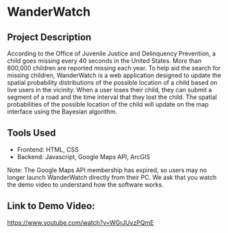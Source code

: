 # WanderWatch

## Project Description
According to the Office of Juvenile Justice and Delinquency Prevention, a child goes missing every 40 seconds in the United States. More than 800,000 children are reported missing each year. To help aid the search for missing children, WanderWatch is a web application designed to update the spatial probability distributions of the possible location of a child based on live users in the vicinity. When a user loses their child, they can submit a segment of a road and the time interval that they lost the child. The spatial probabilities of the possible location of the child will update on the map interface using the Bayesian algorithm.

## Tools Used
* Frontend: HTML, CSS
* Backend: Javascript, Google Maps API, ArcGIS

Note: The Google Maps API membership has expired, so users may no longer launch WanderWatch directly from their PC. We ask that you watch the demo video to understand how the software works.

## Link to Demo Video:

https://www.youtube.com/watch?v=WGrJUvzPQmE
